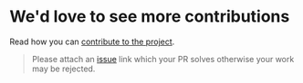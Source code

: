 # We'd love to see more contributions

Read how you can [contribute to the project](https://github.com/iris-contrib/svelte-template/master/CONTRIBUTING.md).

> Please attach an [issue](https://github.com/iris-contrib/svelte-template/issues) link which your PR solves otherwise your work may be rejected.
